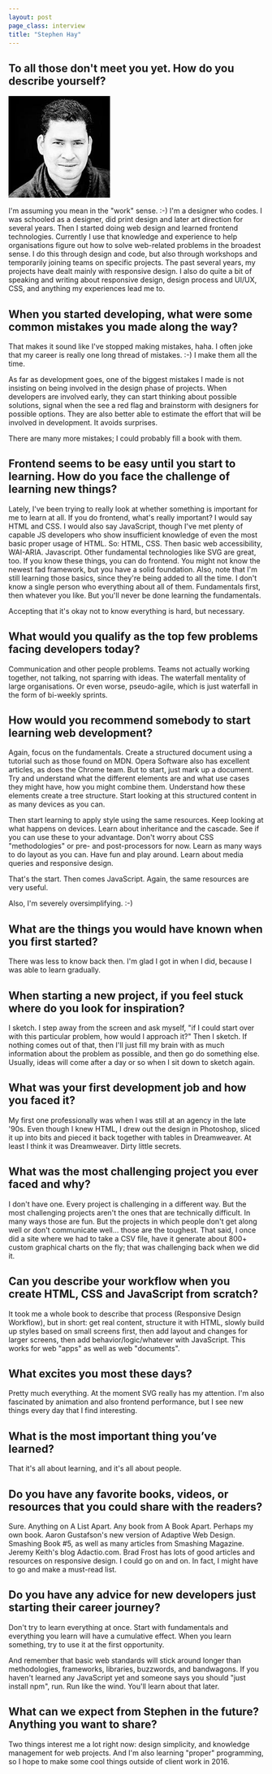 ```yaml
---
layout: post
page_class: interview
title: "Stephen Hay"
---
```


## To all those don't meet you yet. How do you describe yourself?

<img class="portrait portrait--xxl" src="/assets/images/portrait-stephen-hay.jpg" alt="Stephen Hay's prtrait"/>

I'm assuming you mean in the "work" sense. :-) I'm a designer who codes. I was schooled as a designer, did print design and later art direction for several years. Then I started doing web design and learned frontend technologies. Currently I use that knowledge and experience to help organisations figure out how to solve web-related problems in the broadest sense. I do this through design and code, but also through workshops and temporarily joining teams on specific projects. The past several years, my projects have dealt mainly with responsive design. I also do quite a bit of speaking and writing about responsive design, design process and UI/UX, CSS, and anything my experiences lead me to.

## When you started developing, what were some common mistakes you made along the way?

That makes it sound like I've stopped making mistakes, haha. I often joke that my career is really one long thread of mistakes. :-) I make them all the time.

As far as development goes, one of the biggest mistakes I made is not insisting on being involved in the design phase of projects. When developers are involved early, they can start thinking about possible solutions, signal when the see a red flag and brainstorm with designers for possible options. They are also better able to estimate the effort that will be involved in development. It avoids surprises.

There are many more mistakes; I could probably fill a book with them.

## Frontend seems to be easy until you start to learning. How do you face the challenge of learning new things?

Lately, I've been trying to really look at whether something is important for me to learn at all. If you do frontend, what's really important? I would say HTML and CSS. I would also say JavaScript, though I've met plenty of capable JS developers who show insufficient knowledge of even the most basic proper usage of HTML. So: HTML, CSS. Then basic web accessibility, WAI-ARIA. Javascript. Other fundamental technologies like SVG are great, too. If you know these things, you can do frontend. You might not know the newest fad framework, but you have a solid foundation. Also, note that I'm still learning those basics, since they're being added to all the time. I don't know a single person who everything about all of them. Fundamentals first, then whatever you like. But you'll never be done learning the fundamentals.

Accepting that it's okay not to know everything is hard, but necessary.

## What would you qualify as the top few problems facing developers today?

Communication and other people problems. Teams not actually working together, not talking, not sparring with ideas. The waterfall mentality of large organisations. Or even worse, pseudo-agile, which is just waterfall in the form of bi-weekly sprints.

## How would you recommend somebody to start learning web development?

Again, focus on the fundamentals. Create a structured document using a tutorial such as those found on MDN. Opera Software also has excellent articles, as does the Chrome team. But to start, just mark up a document. Try and understand what the different elements are and what use cases they might have, how you might combine them. Understand how these elements create a tree structure. Start looking at this structured content in as many devices as you can.

Then start learning to apply style using the same resources. Keep looking at what happens on devices. Learn about inheritance and the cascade. See if you can use these to your advantage. Don't worry about CSS "methodologies" or pre- and post-processors for now. Learn as many ways to do layout as you can. Have fun and play around. Learn about media queries and responsive design.

That's the start. Then comes JavaScript. Again, the same resources are very useful.

Also, I'm severely oversimplifying. :-)

## What are the things you would have known when you first started?

There was less to know back then. I'm glad I got in when I did, because I was able to learn gradually.

## When starting a new project, if you feel stuck where do you look for inspiration?

I sketch. I step away from the screen and ask myself, "if I could start over with this particular problem, how would I approach it?" Then I sketch. If nothing comes out of that, then I'll just fill my brain with as much information about the problem as possible, and then go do something else. Usually, ideas will come after a day or so when I sit down to sketch again.

## What was your first development job and how you faced it?

My first one professionally was when I was still at an agency in the late '90s. Even though I knew HTML, I drew out the design in Photoshop, sliced it up into bits and pieced it back together with tables in Dreamweaver. At least I think it was Dreamweaver. Dirty little secrets.

## What was the most challenging project you ever faced and why?

I don't have one. Every project is challenging in a different way. But the most challenging projects aren't the ones that are technically difficult. In many ways those are fun. But the projects in which people don't get along well or don't communicate well... those are the toughest. That said, I once did a site where we had to take a CSV file, have it generate about 800+ custom graphical charts on the fly; that was challenging back when we did it.

## Can you describe your workflow when you create HTML, CSS and JavaScript from scratch?

It took me a whole book to describe that process (Responsive Design Workflow), but in short: get real content, structure it with HTML, slowly build up styles based on small screens first, then add layout and changes for larger screens, then add behavior/logic/whatever with JavaScript. This works for web "apps" as well as web "documents".

## What excites you most these days?

Pretty much everything. At the moment SVG really has my attention. I'm also fascinated by animation and also frontend performance, but I see new things every day that I find interesting.

## What is the most important thing you’ve learned?

That it's all about learning, and it's all about people.

## Do you have any favorite books, videos, or resources that you could share with the readers?

Sure. Anything on A List Apart. Any book from A Book Apart. Perhaps my own book. Aaron Gustafson's new version of Adaptive Web Design. Smashing Book #5, as well as many articles from Smashing Magazine. Jeremy Keith's blog Adactio.com. Brad Frost has lots of good articles and resources on responsive design. I could go on and on. In fact, I might have to go and make a must-read list.

## Do you have any advice for new developers just starting their career journey?

Don't try to learn everything at once. Start with fundamentals and everything you learn will have a cumulative effect. When you learn something, try to use it at the first opportunity.

And remember that basic web standards will stick around longer than methodologies, frameworks, libraries, buzzwords, and bandwagons. If you haven't learned any JavaScript yet and someone says you should "just install npm", run. Run like the wind. You'll learn about that later.

## What can we expect from Stephen in the future? Anything you want to share?

Two things interest me a lot right now: design simplicity, and knowledge management for web projects. And I'm also learning "proper" programming, so I hope to make some cool things outside of client work in 2016.
